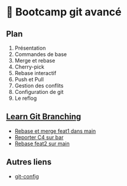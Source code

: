# 🥾 Bootcamp git avancé

## Plan

1. Présentation
2. Commandes de base
3. Merge et rebase
4. Cherry-pick
5. Rebase interactif
6. Push et Pull
7. Gestion des conflits
8. Configuration de git
9. Le reflog

## [Learn Git Branching](https://learngitbranching.js.org/)

 - [Rebase et merge feat1 dans main](https://learngitbranching.js.org/?NODEMO&command=importTreeNow%20%7B%22branches%22%3A%7B%22main%22%3A%7B%22remoteTrackingBranchID%22%3Anull%2C%22remote%22%3Afalse%2C%22target%22%3A%22C6%22%2C%22id%22%3A%22main%22%2C%22type%22%3A%22branch%22%7D%2C%22feat1%22%3A%7B%22remoteTrackingBranchID%22%3Anull%2C%22remote%22%3Afalse%2C%22target%22%3A%22C4%22%2C%22id%22%3A%22feat1%22%2C%22type%22%3A%22branch%22%7D%2C%22feat2%22%3A%7B%22remoteTrackingBranchID%22%3Anull%2C%22remote%22%3Afalse%2C%22target%22%3A%22C5%22%2C%22id%22%3A%22feat2%22%2C%22type%22%3A%22branch%22%7D%7D%2C%22commits%22%3A%7B%22C0%22%3A%7B%22type%22%3A%22commit%22%2C%22parents%22%3A%5B%5D%2C%22author%22%3A%22Peter%20Cottle%22%2C%22createTime%22%3A%22Mon%20Nov%2005%202012%2000%3A56%3A47%20GMT-0800%20%28PST%29%22%2C%22commitMessage%22%3A%22Quick%20Commit.%20Go%20Bears%21%22%2C%22id%22%3A%22C0%22%2C%22rootCommit%22%3Atrue%7D%2C%22C1%22%3A%7B%22type%22%3A%22commit%22%2C%22parents%22%3A%5B%22C0%22%5D%2C%22author%22%3A%22Peter%20Cottle%22%2C%22createTime%22%3A%22Mon%20Nov%2005%202012%2000%3A56%3A47%20GMT-0800%20%28PST%29%22%2C%22commitMessage%22%3A%22Quick%20Commit.%20Go%20Bears%21%22%2C%22id%22%3A%22C1%22%7D%2C%22C2%22%3A%7B%22type%22%3A%22commit%22%2C%22parents%22%3A%5B%22C1%22%5D%2C%22author%22%3A%22Peter%20Cottle%22%2C%22createTime%22%3A%22Mon%20Apr%2008%202024%2008%3A54%3A46%20GMT+0200%20%28Central%20European%20Summer%20Time%29%22%2C%22commitMessage%22%3A%22Commit%20rapide.%20NoMaN%20Sux%21%22%2C%22id%22%3A%22C2%22%7D%2C%22C3%22%3A%7B%22type%22%3A%22commit%22%2C%22parents%22%3A%5B%22C2%22%5D%2C%22author%22%3A%22Peter%20Cottle%22%2C%22createTime%22%3A%22Mon%20Apr%2008%202024%2008%3A55%3A14%20GMT+0200%20%28Central%20European%20Summer%20Time%29%22%2C%22commitMessage%22%3A%22Commit%20rapide.%20NoMaN%20Sux%21%22%2C%22id%22%3A%22C3%22%7D%2C%22C4%22%3A%7B%22type%22%3A%22commit%22%2C%22parents%22%3A%5B%22C3%22%5D%2C%22author%22%3A%22Peter%20Cottle%22%2C%22createTime%22%3A%22Mon%20Apr%2008%202024%2008%3A55%3A16%20GMT+0200%20%28Central%20European%20Summer%20Time%29%22%2C%22commitMessage%22%3A%22Commit%20rapide.%20NoMaN%20Sux%21%22%2C%22id%22%3A%22C4%22%7D%2C%22C5%22%3A%7B%22type%22%3A%22commit%22%2C%22parents%22%3A%5B%22C2%22%5D%2C%22author%22%3A%22Peter%20Cottle%22%2C%22createTime%22%3A%22Mon%20Apr%2008%202024%2008%3A56%3A47%20GMT+0200%20%28Central%20European%20Summer%20Time%29%22%2C%22commitMessage%22%3A%22Commit%20rapide.%20NoMaN%20Sux%21%22%2C%22id%22%3A%22C5%22%7D%2C%22C6%22%3A%7B%22type%22%3A%22commit%22%2C%22parents%22%3A%5B%22C2%22%2C%22C5%22%5D%2C%22author%22%3A%22Peter%20Cottle%22%2C%22createTime%22%3A%22Mon%20Apr%2008%202024%2008%3A57%3A10%20GMT+0200%20%28Central%20European%20Summer%20Time%29%22%2C%22commitMessage%22%3A%22Merge%20de%20branch%20%5C%22feat2%5C%22%20dans%20branch%20%5C%22main%5C%22%22%2C%22id%22%3A%22C6%22%7D%7D%2C%22tags%22%3A%7B%7D%2C%22HEAD%22%3A%7B%22id%22%3A%22HEAD%22%2C%22target%22%3A%22feat1%22%2C%22type%22%3A%22general%20ref%22%7D%7D)
 - [Reporter C4 sur bar](https://learngitbranching.js.org/?NODEMO&command=importTreeNow%20%7B%22branches%22%3A%7B%22main%22%3A%7B%22remoteTrackingBranchID%22%3Anull%2C%22remote%22%3Afalse%2C%22target%22%3A%22C2%22%2C%22id%22%3A%22main%22%2C%22type%22%3A%22branch%22%7D%2C%22feat1-a%22%3A%7B%22remoteTrackingBranchID%22%3Anull%2C%22remote%22%3Afalse%2C%22target%22%3A%22C5%22%2C%22id%22%3A%22feat1-a%22%2C%22type%22%3A%22branch%22%7D%2C%22feat1-b%22%3A%7B%22remoteTrackingBranchID%22%3Anull%2C%22remote%22%3Afalse%2C%22target%22%3A%22C7%22%2C%22id%22%3A%22feat1-b%22%2C%22type%22%3A%22branch%22%7D%7D%2C%22commits%22%3A%7B%22C0%22%3A%7B%22type%22%3A%22commit%22%2C%22parents%22%3A%5B%5D%2C%22author%22%3A%22Peter%20Cottle%22%2C%22createTime%22%3A%22Mon%20Nov%2005%202012%2000%3A56%3A47%20GMT-0800%20%28PST%29%22%2C%22commitMessage%22%3A%22Quick%20Commit.%20Go%20Bears%21%22%2C%22id%22%3A%22C0%22%2C%22rootCommit%22%3Atrue%7D%2C%22C1%22%3A%7B%22type%22%3A%22commit%22%2C%22parents%22%3A%5B%22C0%22%5D%2C%22author%22%3A%22Peter%20Cottle%22%2C%22createTime%22%3A%22Mon%20Nov%2005%202012%2000%3A56%3A47%20GMT-0800%20%28PST%29%22%2C%22commitMessage%22%3A%22Quick%20Commit.%20Go%20Bears%21%22%2C%22id%22%3A%22C1%22%7D%2C%22C2%22%3A%7B%22type%22%3A%22commit%22%2C%22parents%22%3A%5B%22C1%22%5D%2C%22author%22%3A%22Peter%20Cottle%22%2C%22createTime%22%3A%22Mon%20Apr%2008%202024%2008%3A39%3A43%20GMT+0200%20%28Central%20European%20Summer%20Time%29%22%2C%22commitMessage%22%3A%22Commit%20rapide.%20NoMaN%20Sux%21%22%2C%22id%22%3A%22C2%22%7D%2C%22C3%22%3A%7B%22type%22%3A%22commit%22%2C%22parents%22%3A%5B%22C2%22%5D%2C%22author%22%3A%22Peter%20Cottle%22%2C%22createTime%22%3A%22Mon%20Apr%2008%202024%2008%3A40%3A39%20GMT+0200%20%28Central%20European%20Summer%20Time%29%22%2C%22commitMessage%22%3A%22Commit%20rapide.%20NoMaN%20Sux%21%22%2C%22id%22%3A%22C3%22%7D%2C%22C4%22%3A%7B%22type%22%3A%22commit%22%2C%22parents%22%3A%5B%22C3%22%5D%2C%22author%22%3A%22Peter%20Cottle%22%2C%22createTime%22%3A%22Mon%20Apr%2008%202024%2008%3A40%3A41%20GMT+0200%20%28Central%20European%20Summer%20Time%29%22%2C%22commitMessage%22%3A%22Commit%20rapide.%20NoMaN%20Sux%21%22%2C%22id%22%3A%22C4%22%7D%2C%22C5%22%3A%7B%22type%22%3A%22commit%22%2C%22parents%22%3A%5B%22C4%22%5D%2C%22author%22%3A%22Peter%20Cottle%22%2C%22createTime%22%3A%22Mon%20Apr%2008%202024%2008%3A40%3A42%20GMT+0200%20%28Central%20European%20Summer%20Time%29%22%2C%22commitMessage%22%3A%22Commit%20rapide.%20NoMaN%20Sux%21%22%2C%22id%22%3A%22C5%22%7D%2C%22C6%22%3A%7B%22type%22%3A%22commit%22%2C%22parents%22%3A%5B%22C2%22%5D%2C%22author%22%3A%22Peter%20Cottle%22%2C%22createTime%22%3A%22Mon%20Apr%2008%202024%2008%3A42%3A46%20GMT+0200%20%28Central%20European%20Summer%20Time%29%22%2C%22commitMessage%22%3A%22Commit%20rapide.%20NoMaN%20Sux%21%22%2C%22id%22%3A%22C6%22%7D%2C%22C7%22%3A%7B%22type%22%3A%22commit%22%2C%22parents%22%3A%5B%22C6%22%5D%2C%22author%22%3A%22Peter%20Cottle%22%2C%22createTime%22%3A%22Mon%20Apr%2008%202024%2008%3A42%3A47%20GMT+0200%20%28Central%20European%20Summer%20Time%29%22%2C%22commitMessage%22%3A%22Commit%20rapide.%20NoMaN%20Sux%21%22%2C%22id%22%3A%22C7%22%7D%7D%2C%22tags%22%3A%7B%7D%2C%22HEAD%22%3A%7B%22id%22%3A%22HEAD%22%2C%22target%22%3A%22feat1-a%22%2C%22type%22%3A%22general%20ref%22%7D%7D)
 - [Rebase feat2 sur main](https://learngitbranching.js.org/?NODEMO&command=importTreeNow%20%7B%22branches%22%3A%7B%22main%22%3A%7B%22remoteTrackingBranchID%22%3Anull%2C%22remote%22%3Afalse%2C%22target%22%3A%22C8%22%2C%22id%22%3A%22main%22%2C%22type%22%3A%22branch%22%7D%2C%22feat1%22%3A%7B%22remoteTrackingBranchID%22%3Anull%2C%22remote%22%3Afalse%2C%22target%22%3A%22C4%22%2C%22id%22%3A%22feat1%22%2C%22type%22%3A%22branch%22%7D%2C%22feat2%22%3A%7B%22remoteTrackingBranchID%22%3Anull%2C%22remote%22%3Afalse%2C%22target%22%3A%22C7%22%2C%22id%22%3A%22feat2%22%2C%22type%22%3A%22branch%22%7D%7D%2C%22commits%22%3A%7B%22C0%22%3A%7B%22type%22%3A%22commit%22%2C%22parents%22%3A%5B%5D%2C%22author%22%3A%22Peter%20Cottle%22%2C%22createTime%22%3A%22Mon%20Apr%2008%202024%2008%3A59%3A12%20GMT+0200%20%28Central%20European%20Summer%20Time%29%22%2C%22commitMessage%22%3A%22Commit%20rapide.%20NoMaN%20Sux%21%22%2C%22id%22%3A%22C0%22%2C%22rootCommit%22%3Atrue%7D%2C%22C1%22%3A%7B%22type%22%3A%22commit%22%2C%22parents%22%3A%5B%22C0%22%5D%2C%22author%22%3A%22Peter%20Cottle%22%2C%22createTime%22%3A%22Mon%20Apr%2008%202024%2008%3A59%3A12%20GMT+0200%20%28Central%20European%20Summer%20Time%29%22%2C%22commitMessage%22%3A%22Commit%20rapide.%20NoMaN%20Sux%21%22%2C%22id%22%3A%22C1%22%7D%2C%22C2%22%3A%7B%22type%22%3A%22commit%22%2C%22parents%22%3A%5B%22C1%22%5D%2C%22author%22%3A%22Peter%20Cottle%22%2C%22createTime%22%3A%22Mon%20Apr%2008%202024%2009%3A00%3A56%20GMT+0200%20%28Central%20European%20Summer%20Time%29%22%2C%22commitMessage%22%3A%22Commit%20rapide.%20NoMaN%20Sux%21%22%2C%22id%22%3A%22C2%22%7D%2C%22C3%22%3A%7B%22type%22%3A%22commit%22%2C%22parents%22%3A%5B%22C2%22%5D%2C%22author%22%3A%22Peter%20Cottle%22%2C%22createTime%22%3A%22Mon%20Apr%2008%202024%2009%3A01%3A18%20GMT+0200%20%28Central%20European%20Summer%20Time%29%22%2C%22commitMessage%22%3A%22Commit%20rapide.%20NoMaN%20Sux%21%22%2C%22id%22%3A%22C3%22%7D%2C%22C4%22%3A%7B%22type%22%3A%22commit%22%2C%22parents%22%3A%5B%22C3%22%5D%2C%22author%22%3A%22Peter%20Cottle%22%2C%22createTime%22%3A%22Mon%20Apr%2008%202024%2009%3A01%3A19%20GMT+0200%20%28Central%20European%20Summer%20Time%29%22%2C%22commitMessage%22%3A%22Commit%20rapide.%20NoMaN%20Sux%21%22%2C%22id%22%3A%22C4%22%7D%2C%22C5%22%3A%7B%22type%22%3A%22commit%22%2C%22parents%22%3A%5B%22C4%22%5D%2C%22author%22%3A%22Peter%20Cottle%22%2C%22createTime%22%3A%22Mon%20Apr%2008%202024%2009%3A01%3A58%20GMT+0200%20%28Central%20European%20Summer%20Time%29%22%2C%22commitMessage%22%3A%22Commit%20rapide.%20NoMaN%20Sux%21%22%2C%22id%22%3A%22C5%22%7D%2C%22C6%22%3A%7B%22type%22%3A%22commit%22%2C%22parents%22%3A%5B%22C5%22%5D%2C%22author%22%3A%22Peter%20Cottle%22%2C%22createTime%22%3A%22Mon%20Apr%2008%202024%2009%3A01%3A59%20GMT+0200%20%28Central%20European%20Summer%20Time%29%22%2C%22commitMessage%22%3A%22Commit%20rapide.%20NoMaN%20Sux%21%22%2C%22id%22%3A%22C6%22%7D%2C%22C7%22%3A%7B%22type%22%3A%22commit%22%2C%22parents%22%3A%5B%22C6%22%5D%2C%22author%22%3A%22Peter%20Cottle%22%2C%22createTime%22%3A%22Mon%20Apr%2008%202024%2009%3A02%3A00%20GMT+0200%20%28Central%20European%20Summer%20Time%29%22%2C%22commitMessage%22%3A%22Commit%20rapide.%20NoMaN%20Sux%21%22%2C%22id%22%3A%22C7%22%7D%2C%22C8%22%3A%7B%22type%22%3A%22commit%22%2C%22parents%22%3A%5B%22C2%22%5D%2C%22author%22%3A%22Peter%20Cottle%22%2C%22createTime%22%3A%22Mon%20Apr%2008%202024%2009%3A02%3A27%20GMT+0200%20%28Central%20European%20Summer%20Time%29%22%2C%22commitMessage%22%3A%22Commit%20rapide.%20NoMaN%20Sux%21%22%2C%22id%22%3A%22C8%22%7D%7D%2C%22tags%22%3A%7B%7D%2C%22HEAD%22%3A%7B%22id%22%3A%22HEAD%22%2C%22target%22%3A%22feat2%22%2C%22type%22%3A%22general%20ref%22%7D%7D)

## Autres liens

 - [git-config](https://git-scm.com/docs/git-config)
